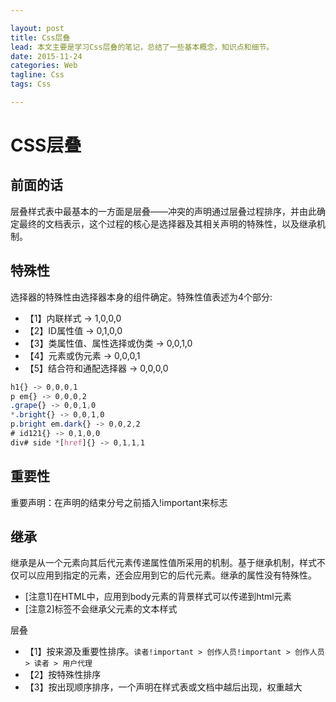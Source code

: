 ```yaml
---

layout: post  
title: Css层叠  
lead: 本文主要是学习Css层叠的笔记，总结了一些基本概念，知识点和细节。  
date: 2015-11-24  
categories: Web  
tagline: Css  
tags: Css

---
```


# CSS层叠

## 前面的话

层叠样式表中最基本的一方面是层叠——冲突的声明通过层叠过程排序，并由此确定最终的文档表示，这个过程的核心是选择器及其相关声明的特殊性，以及继承机制。

## 特殊性

选择器的特殊性由选择器本身的组件确定。特殊性值表述为4个部分:

-	【1】内联样式 -> 1,0,0,0
-	【2】ID属性值 -> 0,1,0,0
-	【3】类属性值、属性选择或伪类 -> 0,0,1,0
-	【4】元素或伪元素 -> 0,0,0,1
-	【5】结合符和通配选择器 -> 0,0,0,0

```css
h1{} -> 0,0,0,1  
p em{} -> 0,0,0,2  
.grape{} -> 0,0,1,0  
*.bright{} -> 0,0,1,0  
p.bright em.dark{} -> 0,0,2,2  
# id121{} -> 0,1,0,0  
div# side *[href]{} -> 0,1,1,1  
```

## 重要性

重要声明：在声明的结束分号之前插入!important来标志

## 继承

继承是从一个元素向其后代元素传递属性值所采用的机制。基于继承机制，样式不仅可以应用到指定的元素，还会应用到它的后代元素。继承的属性没有特殊性。

-	[注意1]在HTML中，应用到body元素的背景样式可以传递到html元素
-	[注意2]<a>标签不会继承父元素的文本样式

层叠

-	【1】按来源及重要性排序。`读者!important > 创作人员!important > 创作人员 > 读者 > 用户代理`
-	【2】按特殊性排序
-	【3】按出现顺序排序，一个声明在样式表或文档中越后出现，权重越大
